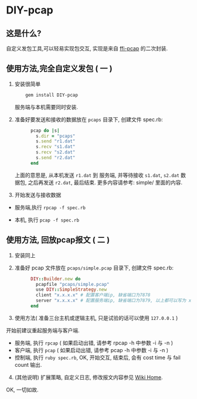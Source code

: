 DIY-pcap
=============

## 这是什么?

自定义发包工具,可以轻易实现包交互, 实现是来自 [ffi-pcap](https://github.com/sophsec/ffi-pcap/) 的二次封装.

## 使用方法,完全自定义发包 ( 一 )

1. 安装很简单

    ```bash
        gem install DIY-pcap
    ```
        
    服务端与本机需要同时安装.
        
2. 准备好要发送和接收的数据放在 `pcaps` 目录下, 创建文件 spec.rb:

    ```ruby
          pcap do |s|
            s.dir = "pcaps"
            s.send "r1.dat"
            s.recv "s1.dat"
            s.recv "s2.dat"
            s.send "r2.dat"
          end
    ```
        
    上面的意思是, 从本机发送 `r1.dat` 到 服务端, 并等待接收 `s1.dat`, `s2.dat` 数据包, 之后再发送 `r2.dat`, 最后结束.
    更多内容请参考: simple/ 里面的内容.

3. 开始发送与接收数据

  * 服务端,执行 `rpcap -f spec.rb`
  
  * 本机, 执行 `pcap -f spec.rb`
  
## 使用方法, 回放pcap报文 ( 二 )

1. 安装同上

2. 准备好 pcap 文件放在 `pcaps/simple.pcap` 目录下, 创建文件 spec.rb:

    ```ruby
          DIY::Builder.new do
            pcapfile "pcaps/simple.pcap"
            use DIY::SimpleStrategy.new
            client "x.x.x.x" # 配置客户端ip, 缺省端口为7878
            server "x.x.x.x" # 配置服务端ip, 缺省端口为7879, 以上都可以写为 x.x.x.x:x 的形式, 与 rpcap或pcap的 -i 参数对应
          end
    ```
3. 使用方法( 准备三台主机或逻辑主机, 只是试验的话可以使用 `127.0.0.1` )

  开始前建议重起服务端与客户端.


  * 服务端, 执行 `rpcap` ( 如果启动出错, 请参考 rpcap -h 中参数 -i 与 -n )
  * 客户端, 执行 `pcap` ( 如果启动出错, 请参考 pcap -h 中参数 -i 与 -n )
  * 控制端, 执行 `ruby spec.rb`, OK, 开始交互, 结束后, 会有 cost time 与 fail count 输出.


4. (其他说明) 扩展策略, 自定义日志, 修改报文内容参见 [Wiki Home](/windy/DIY-pcap/wiki).
  
OK, 一切如故.